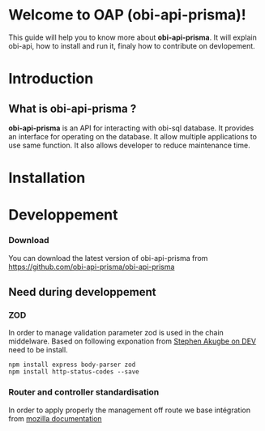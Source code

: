# Welcome to OAP (obi-api-prisma)!

This guide will help you to know more about **obi-api-prisma**. It will explain obi-api, how to install and run it, finaly how to contribute on devlopement. 

# Introduction

## What is obi-api-prisma ?

**obi-api-prisma** is an API for interacting with obi-sql database. It provides an interface for operating on the database. It allow multiple applications to use same function. It also allows developer to reduce maintenance time.

# Installation

# Developpement

### Download

You can download the latest version of obi-api-prisma from https://github.com/obi-api-prisma/obi-api-prisma


## Need during developpement

### ZOD
 
 In order to manage validation parameter zod is used in the chain middelware. Based on following exponation from [Stephen Akugbe on DEV]( https://dev.to/osalumense/validating-request-data-in-expressjs-using-zod-a-comprehensive-guide-3a0j) need to be install. 
 
    npm install express body-parser zod
    npm install http-status-codes --save

### Router and controller standardisation
  
  In order to apply properly the management off route we base intégration from [mozilla documentation](https://developer.mozilla.org/en-US/docs/Learn/Server-side/Express_Nodejs/routes)
  


